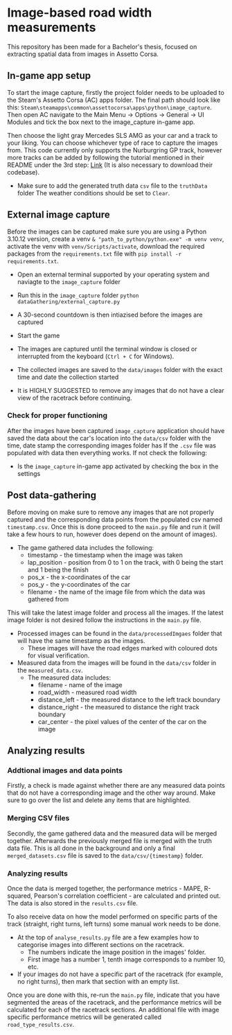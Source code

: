 # Image-based road width measurements
This repository has been made for a Bachelor's thesis, focused on extracting spatial data from images in Assetto Corsa. 

## In-game app setup
To start the image capture, firstly the project folder needs to be uploaded to the Steam's Assetto Corsa (AC) apps folder. The final path should look like this: `Steam\steamapps\common\assettocorsa\apps\python\image_capture`.
Then open AC navigate to the Main Menu -> Options -> General -> UI Modules and tick the box next to the image_capture in-game app.

Then choose the light gray Mercedes SLS AMG as your car and a track to your liking. You can choose whichever type of race to capture the images from. This code currently only supports the Nurburgring GP track, however more tracks can be added by following the tutorial mentioned in their README under the 3rd step: [Link](https://github.com/dasGringuen/assetto_corsa_gym) (It is also necessary to download their codebase).
* Make sure to add the generated truth data `csv` file to the `truthData` folder
The weather conditions should be set to `Clear`.

## External image capture
Before the images can be captured make sure you are using a Python 3.10.12 version, create a venv `& "path_to_python/python.exe" -m venv venv`, activate the venv with `venv/Scripts/activate`, download the required packages from the `requirements.txt` file with `pip install -r requirements.txt`.
* Open an external terminal supported by your operating system and naviagte to the `image_capture` folder
* Run this in the `image_capture` folder `python dataGathering/external_capture.py`
* A 30-second countdown is then intiazised before the images are captured
* Start the game
* The images are captured until the terminal window is closed or interrupted from the keyboard (`Ctrl + C` for Windows).
* The collected images are saved to the `data/images` folder with the exact time and date the collection started

* It is HIGHLY SUGGESTED to remove any images that do not have a clear view of the racetrack before continuing.

### Check for proper functioning
After the images have been captured `image_capture` application should have saved the data about the car's location into the `data/csv` folder with the time, date stamp the corresponding images folder has
If the `.csv` file was populated with data then everything works. If not check the following:
* Is the `image_capture` in-game app activated by checking the box in the settings

## Post data-gathering
Before moving on make sure to remove any images that are not properly captured and the corresponding data points from the populated csv named `timestamp.csv`. Once this is done proceed to the `main.py` file and run it (will take a few hours to run, however does depend on the amount of images).
* The game gathered data includes the following:
  * timestamp - the timestamp when the image was taken
  * lap_position - position from 0 to 1 on the track, with 0 being the start and 1 being the finish
  * pos_x - the x-coordinates of the car
  * pos_y - the y-coordinates of the car
  * filename - the name of the image file from which the data was gathered from

This will take the latest image folder and process all the images. If the latest image folder is not desired follow the instructions in the `main.py` file.
* Processed images can be found in the `data/processedImgaes` folder that will have the same timestamp as the images.
  * These images will have the road edges marked with coloured dots for visual verification.
* Measured data from the images will be found in the `data/csv` folder in the `measured_data.csv`.
  * The measured data includes:
    * filename - name of the image
    * road_width - measured road width
    * distance_left - the measured distance to the left track boundary
    * distance_right - the measured to distance the right track boundary
    * car_center - the pixel values of the center of the car on the image

## Analyzing results
### Addtional images and data points
Firstly, a check is made against whether there are any measured data points that do not have a corresponding image and the other way around. Make sure to go over the list and delete any items that are highlighted.

### Merging CSV files
Secondly, the game gathered data and the measured data will be merged together. Afterwards the previously merged file is merged with the truth data file. This is all done in the background and only a final `merged_datasets.csv` file is saved to the `data/csv/{timestamp}` folder.

### Analyzing results
Once the data is merged together, the performance metrics - MAPE, R-squared, Pearson's correlation coefficient - are calculated and printed out. The data is also stored in the `results.csv` file.

To also receive data on how the model performed on specific parts of the track (straight, right turns, left turns) some manual work needs to be done.
* At the top of `analyse_results.py` file are a few examples how to categorise images into different sections on the racetrack. 
  * The numbers indicate the image position in the images' folder.
  * First image has a number 1, tenth image corresponds to a number 10, etc.
* If your images do not have a specific part of the racetrack (for example, no right turns), then mark that section with an empty list.

Once you are done with this, re-run the `main.py` file, indicate that you have segmented the areas of the racetrack, and the performance metrics will be calculated for each of the racetrack sections. An additional file with image specific performance metrics will be generated called `road_type_results.csv`.

